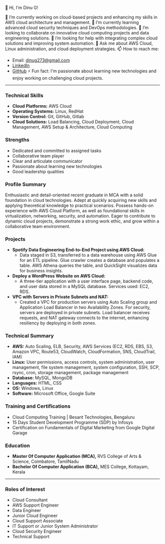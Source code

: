 👋 Hi, I'm Dinu G!

🔭 I’m currently working on cloud-based projects and enhancing my skills in AWS cloud architecture and management.
🌱 I’m currently learning advanced cloud security techniques and DevOps methodologies.
👯 I’m looking to collaborate on innovative cloud computing projects and data engineering solutions.
🤔 I’m looking for help with integrating complex cloud solutions and improving system automation.
💬 Ask me about AWS Cloud, Linux administration, and cloud deployment strategies.
📫 How to reach me: 
  - Email: dinug273@gmail.com
  - [LinkedIn](https://www.linkedin.com/in/dinug/)
  - [GitHub](https://github.com/dinu273)
⚡ Fun fact: I'm passionate about learning new technologies and enjoy working on challenging cloud projects.

---

### Technical Skills
- **Cloud Platforms:** AWS Cloud
- **Operating Systems:** Linux, RedHat
- **Version Control:** Git, GitHub, Gitlab
- **Cloud Solutions:** Load Balancing, Cloud Deployment, Cloud Management, AWS Setup & Architecture, Cloud Computing

### Strengths
- Dedicated and committed to assigned tasks
- Collaborative team player
- Clear and articulate communicator
- Passionate about learning new technologies
- Good leadership qualities

### Profile Summary
Enthusiastic and detail-oriented recent graduate in MCA with a solid foundation in cloud technologies. Adept at quickly acquiring new skills and applying theoretical knowledge to practical scenarios. Possess hands-on experience with AWS Cloud Platform, as well as foundational skills in virtualization, networking, security, and automation. Eager to contribute to dynamic cloud projects, demonstrate a strong work ethic, and grow within a collaborative team environment.

### Projects
- **Spotify Data Engineering End-to-End Project using AWS Cloud:**
  - Data staged in S3, transferred to a data warehouse using AWS Glue for an ETL pipeline. Glue crawler creates a database and populates a table. AWS Athena queries the table, and QuickSight visualizes data for business insights.
- **Deploy a WordPress Website on AWS Cloud:**
  - A three-tier application with a user interface page, backend code, and user data stored in a MySQL database. Services used: EC2, RDS.
- **VPC with Servers in Private Subnets and NAT:**
  - Created a VPC for production servers using Auto Scaling group and Application Load Balancer in two Availability Zones. For security, servers are deployed in private subnets. Load balancer receives requests, and NAT gateway connects to the internet, enhancing resiliency by deploying in both zones.

### Technical Summary
- **AWS:** Auto Scaling, ELB, Security, AWS Services (EC2, RDS, EBS, S3, Amazon VPC, Route53, CloudWatch, CloudFormation, SNS, CloudTrail, IAM)
- **Linux:** User permissions, access controls, system administration, user management, file system management, system configuration, SSH, SCP, rsync, cron, storage management, package management
- **Database:** MySQL, MongoDB
- **Languages:** HTML, CSS
- **OS:** Windows, Linux
- **Software:** Microsoft Office, Google Suite

### Training and Certifications
- Cloud Computing Training | Besant Technologies, Bengaluru
- 15 Days Student Development Programme (SDP) by Infosys
- Certification on Fundamentals of Digital Marketing from Google Digital Garage

### Education
- **Master Of Computer Application (MCA),** RVS College of Arts & Science, Coimbatore, TamilNadu 
- **Bachelor Of Computer Application (BCA),** MES College, Kottayam, Kerala 


---

### Roles of Interest
- Cloud Consultant
- AWS Support Engineer
- Data Engineer
- Junior Cloud Engineer
- Cloud Support Associate
- IT Support or Junior System Administrator
- Cloud Security Engineer
- Technical Support
